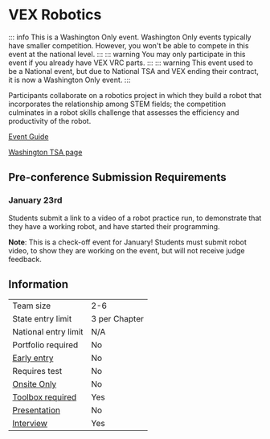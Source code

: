 # VEX Robotics

::: info
This is a Washington Only event. Washington Only events typically have smaller competition. However, you won't be able to compete in this event at the national level.
:::
::: warning
You may only participate in this event if you already have VEX VRC parts.
:::
::: warning
This event used to be a National event, but due to National TSA and VEX ending their contract, it is now a Washington Only event.
:::

Participants collaborate on a robotics project in which they
build a robot that incorporates the relationship among STEM
fields; the competition culminates in a robot skills challenge
that assesses the efficiency and productivity of the robot.

[Event Guide](https://content.vexrobotics.com/docs/2024-2025/v5rc-high-stakes/High-Stakes-0806.pdf)

[Washington TSA page](https://www.washingtontsa.org/high-school-events/vex-robotics)

## Pre-conference Submission Requirements

### January 23rd

Students submit a link to a video of a robot practice run, to demonstrate that they have a working robot, and have started their programming.

**Note**: This is a check-off event for January! Students must submit robot video, to show they are working on the event, but will not receive judge feedback.

## Information

|                             |               |
| --------------------------- | ------------- |
| Team size                   | 2-6           |
| State entry limit           | 3 per Chapter |
| National entry limit        | N/A           |
| Portfolio required          | No            |
| [Early entry](/#terms)      | No            |
| Requires test               | No            |
| [Onsite Only](/#terms)      | No            |
| [Toolbox required](/#terms) | Yes           |
| [Presentation](/#terms)     | No            |
| [Interview](/#terms)        | Yes           |
